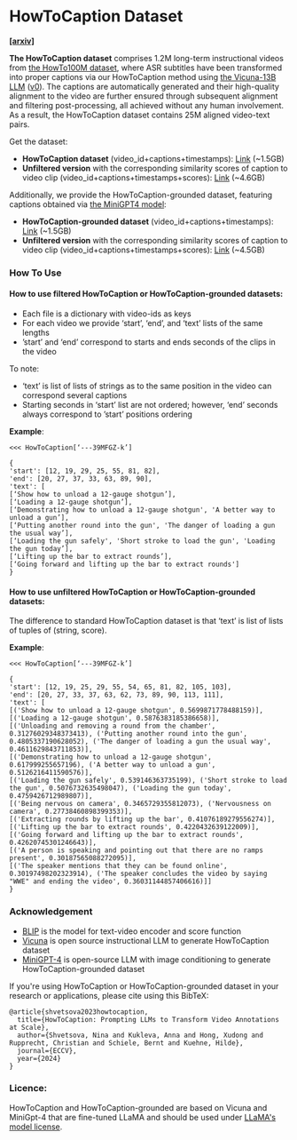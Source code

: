 # HowToCaption Dataset

[**[arxiv]**](https://arxiv.org/abs/2301.02009)

**The HowToCaption dataset** comprises
1.2M long-term instructional videos from [the HowTo100M dataset](https://www.di.ens.fr/willow/research/howto100m/), 
where ASR subtitles have been transformed into proper captions
via our HowToCaption method using [the Vicuna-13B LLM](https://lmsys.org/blog/2023-03-30-vicuna/) ([v0](https://github.com/lm-sys/FastChat/blob/main/docs/vicuna_weights_version.md)). 
The captions are automatically generated 
and their high-quality alignment to the video are further 
ensured through subsequent alignment and filtering post-processing, 
all achieved without any human involvement. As a result, the HowToCaption dataset contains 25M aligned video-text pairs.

Get the dataset:
* **HowToCaption dataset** (video_id+captions+timestamps): [Link](https://drive.google.com/file/d/1GU6G29RcVO8Og9D5CsJDS24kRs3bpJ2a/view?usp=drive_link) (~1.5GB) 
* **Unfiltered version** with 
the corresponding similarity scores of caption to video clip (video_id+captions+timestamps+scores): [Link](https://drive.google.com/file/d/1Do_anJj-FB8lGINKbUgbj7vd8AQaByzY/view?usp=drive_link) (~4.6GB)

Additionally, we provide the HowToCaption-grounded dataset, featuring captions obtained via [the MiniGPT4 model](https://minigpt-4.github.io/):
* **HowToCaption-grounded dataset** (video_id+captions+timestamps): [Link](https://drive.google.com/file/d/1zBXyCHgO8zrytd1m3ohq3eF3nFEwAMki/view?usp=drive_link) (~1.5GB)
* **Unfiltered version** with 
the corresponding similarity scores of caption to video clip (video_id+captions+timestamps+scores): [Link](https://drive.google.com/file/d/1uNqxfEgviOt-Fmr9qMb0D3OhZ3LlqeIv/view?usp=drive_link) (~4.5GB) 

### How To Use 

#### How to use filtered HowToCaption or HowToCaption-grounded datasets:  
* Each file is a dictionary with video-ids as keys 
* For each video we provide ‘start’, ‘end’, and ‘text’ lists of the same lengths  
* ’start’ and ‘end’ correspond to starts and ends seconds of the clips in the video

  
To note: 
- ‘text’ is list of lists of strings as to the same position in the video can correspond several captions
- Starting seconds in ‘start’ list are not ordered; however, ‘end’ seconds always correspond  to ’start’ positions ordering


**Example**:   

```
<<< HowToCaption[‘---39MFGZ-k’]   

{
'start': [12, 19, 29, 25, 55, 81, 82], 
'end': [20, 27, 37, 33, 63, 89, 90], 
'text': [
[‘Show how to unload a 12-gauge shotgun’], 
[‘Loading a 12-gauge shotgun’], 
[‘Demonstrating how to unload a 12-gauge shotgun', 'A better way to unload a gun’], 
[‘Putting another round into the gun', 'The danger of loading a gun the usual way’], 
[‘Loading the gun safely', 'Short stroke to load the gun', 'Loading the gun today’], 
[‘Lifting up the bar to extract rounds’], 
[‘Going forward and lifting up the bar to extract rounds'] 
}
```

#### How to use unfiltered HowToCaption or HowToCaption-grounded datasets:  

The difference to standard HowToCaption dataset is that ‘text’ is list of lists of tuples of (string, score).

**Example**:
```
<<< HowToCaption[‘---39MFGZ-k’]

{
'start': [12, 19, 25, 29, 55, 54, 65, 81, 82, 105, 103], 
'end': [20, 27, 33, 37, 63, 62, 73, 89, 90, 113, 111], 
'text': [
[('Show how to unload a 12-gauge shotgun', 0.5699871778488159)], 
[('Loading a 12-gauge shotgun', 0.5876383185386658)], 
[('Unloading and removing a round from the chamber', 0.31276029348373413), ('Putting another round into the gun', 0.4805337190628052), ('The danger of loading a gun the usual way', 0.4611629843711853)],
[('Demonstrating how to unload a 12-gauge shotgun', 0.617999255657196), ('A better way to unload a gun', 0.5126216411590576)], 
[('Loading the gun safely', 0.539146363735199), ('Short stroke to load the gun', 0.5076732635498047), ('Loading the gun today', 0.4759426712989807)], 
[('Being nervous on camera', 0.3465729355812073), ('Nervousness on camera', 0.27738460898399353)], 
[('Extracting rounds by lifting up the bar', 0.41076189279556274)], 
[('Lifting up the bar to extract rounds', 0.4220432639122009)], 
[('Going forward and lifting up the bar to extract rounds', 0.42620745301246643)], 
[('A person is speaking and pointing out that there are no ramps present', 0.30187565088272095)], 
[('The speaker mentions that they can be found online', 0.30197498202323914), ('The speaker concludes the video by saying "WWE" and ending the video', 0.36031144857406616)]]
}
```

### Acknowledgement
* [BLIP](https://github.com/salesforce/BLIP) is the model for text-video encoder and score function
* [Vicuna](https://github.com/lm-sys/FastChat/tree/main) is open source instructional LLM to generate HowToCaption dataset
* [MiniGPT-4](https://github.com/Vision-CAIR/MiniGPT-4) is open-source LLM with image conditioning  to generate HowToCaption-grounded dataset


If you're using HowToCaption or HowToCaption-grounded dataset in your research or applications, please cite using this BibTeX:

```
@article{shvetsova2023howtocaption,
  title={HowToCaption: Prompting LLMs to Transform Video Annotations at Scale},
  author={Shvetsova, Nina and Kukleva, Anna and Hong, Xudong and Rupprecht, Christian and Schiele, Bernt and Kuehne, Hilde},
  journal={ECCV},
  year={2024}
}
```


### Licence: 

HowToCaption and HowToCaption-grounded are based on Vicuna and MiniGpt-4 that are fine-tuned LLaMA and should be used under [LLaMA's model license](https://github.com/facebookresearch/llama/blob/main/LICENSE).


